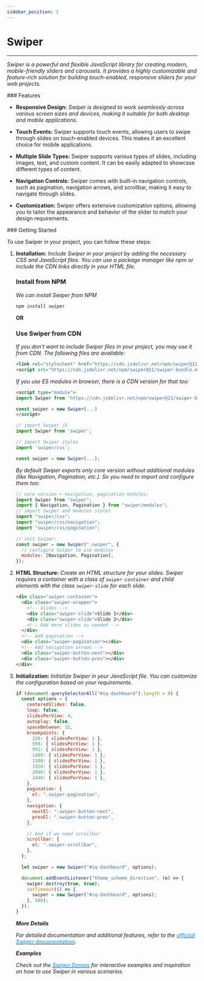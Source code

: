 ```yaml
---
sidebar_position: 3
---
```


# Swiper

<hr/>

_Swiper is a powerful and flexible JavaScript library for creating modern, mobile-friendly sliders and carousels. It provides a highly customizable and feature-rich solution for building touch-enabled, responsive sliders for your web projects._

<div className="mt-3 text-small">
### Features
</div>

- **Responsive Design:** _Swiper is designed to work seamlessly across various screen sizes and devices, making it suitable for both desktop and mobile applications._

- **Touch Events:** Swiper supports touch events, allowing users to swipe through slides on touch-enabled devices. This makes it an excellent choice for mobile applications.

- **Multiple Slide Types:** Swiper supports various types of slides, including images, text, and custom content. It can be easily adapted to showcase different types of content.

- **Navigation Controls:** Swiper comes with built-in navigation controls, such as pagination, navigation arrows, and scrollbar, making it easy to navigate through slides.

- **Customization:** Swiper offers extensive customization options, allowing you to tailor the appearance and behavior of the slider to match your design requirements.

<div className="mt-5 text-small">
### Getting Started
</div>

To use Swiper in your project, you can follow these steps:

1. **Installation:** _Include Swiper in your project by adding the necessary CSS and JavaScript files. You can use a package manager like npm or include the CDN links directly in your HTML file._

    ### Install from NPM
   _We can install Swiper from NPM_

   ```bash
   npm install swiper
   ```

   **OR**

    ### Use Swiper from CDN

    _If you don't want to include Swiper files in your project, you may use it from CDN. The following files are available:_

    ```html
    <link rel="stylesheet" href="https://cdn.jsdelivr.net/npm/swiper@11/swiper-bundle.min.css" />
    <script src="https://cdn.jsdelivr.net/npm/swiper@11/swiper-bundle.min.js"></script>
    ```

    _If you use ES modules in browser, there is a CDN version for that too:_

      ```html
      <script type="module">
    import Swiper from 'https://cdn.jsdelivr.net/npm/swiper@11/swiper-bundle.min.mjs'

    const swiper = new Swiper(...)
    </script>
    ```

    ```javascript
    // import Swiper JS
    import Swiper from 'swiper';

    // import Swiper styles
    import 'swiper/css';

    const swiper = new Swiper(...);
    ```

   _By default Swiper exports only core version without additional modules (like Navigation, Pagination, etc.). So you need to import and configure them too:_

   ```javascript
   // core version + navigation, pagination modules:
   import Swiper from "swiper";
   import { Navigation, Pagination } from "swiper/modules";
   // import Swiper and modules styles
   import "swiper/css";
   import "swiper/css/navigation";
   import "swiper/css/pagination";

   // init Swiper:
   const swiper = new Swiper(".swiper", {
     // configure Swiper to use modules
     modules: [Navigation, Pagination],
   });
   ```

  2. **HTML Structure:** _Create an HTML structure for your slides. Swiper requires a container with a class of `swiper-container` and child elements with the class `swiper-slide` for each slide._

      ```html
      <div class="swiper-container">
        <div class="swiper-wrapper">
          <!-- Slides -->
          <div class="swiper-slide">Slide 1</div>
          <div class="swiper-slide">Slide 2</div>
          <!-- Add more slides as needed -->
        </div>
        <!-- Add pagination -->
        <div class="swiper-pagination"></div>
        <!-- Add navigation arrows -->
        <div class="swiper-button-next"></div>
        <div class="swiper-button-prev"></div>
      </div>
      ```

3. **Initialization:** _Initialize Swiper in your JavaScript file. You can customize the configuration based on your requirements._

   ```javascript
   if (document.querySelectorAll("#iq-dashboard").length > 0) {
     const options = {
       centeredSlides: false,
       loop: false,
       slidesPerView: 4,
       autoplay: false,
       spaceBetween: 32,
       breakpoints: {
         320: { slidesPerView: 1 },
         550: { slidesPerView: 1 },
         991: { slidesPerView: 1 },
         1400: { slidesPerView: 1 },
         1500: { slidesPerView: 1 },
         1920: { slidesPerView: 1 },
         2040: { slidesPerView: 1 },
         2440: { slidesPerView: 1 },
       },
       pagination: {
         el: ".swiper-pagination",
       },
       navigation: {
         nextEl: ".swiper-button-next",
         prevEl: ".swiper-button-prev",
       },

       // And if we need scrollbar
       scrollbar: {
         el: ".swiper-scrollbar",
       },
     };

     let swiper = new Swiper("#iq-dashboard", options);

     document.addEventListener("theme_scheme_direction", (e) => {
       swiper.destroy(true, true);
       setTimeout(() => {
         swiper = new Swiper("#iq-dashboard", options);
       }, 500);
     });
   }
   ```

    **_More Details_**

    _For detailed documentation and additional features, refer to the [<font color="#50b5ff">**official Swiper documentation**</font>](https://swiperjs.com/get-started)._

    **_Examples_**

    _Check out the [<font color="#50b5ff">**Swiper Demos**</font>](https://swiperjs.com/demos) for interactive examples and inspiration on how to use Swiper in various scenarios._
